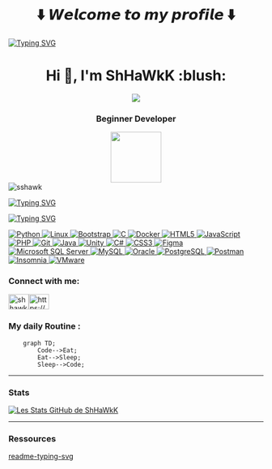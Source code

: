 <body>
<h1 align="center"> ⬇️ 𝙒𝙚𝙡𝙘𝙤𝙢𝙚 𝙩𝙤 𝙢𝙮 𝙥𝙧𝙤𝙛𝙞𝙡𝙚 ⬇️ </h1>

<!-- Social icons section -->

[![Typing SVG](https://readme-typing-svg.demolab.com?font=&size=23&duration=3000&pause=1000&color=76F6B0&vCenter=true&random=false&width=441&lines=.%2Fusr%2Fbin%2FShHaWkK;-%3E+ShHaWkK+%24+)](https://git.io/typing-svg)

<h1 align="center">Hi 👋, I'm ShHaWkK :blush:</h1>
  
  <div align="center">
<img src="./img/1.gif">
<h3 align="center">Beginner Developer</h3> 

<div id="header" align="center">
  <img src="https://media.giphy.com/media/M9gbBd9nbDrOTu1Mqx/giphy.gif" width="100"/></img>
</div>
</div>
<img src="https://komarev.com/ghpvc/?username=ShHaWkK&label=Profile%20views&color=0e75b6&style=flat" alt="sshawk"/>

[![Typing SVG](https://readme-typing-svg.demolab.com?font=Fira+Code&size=16&pause=1000&color=76F6B0&repeat=false&random=false&width=435&lines=%E2%9D%A4%EF%B8%8F+I+love+programming%2C+break+my+head)](https://git.io/typing-svg)

  

[![Typing SVG](https://readme-typing-svg.demolab.com?font=Fira+Code&pause=1000&color=76F6B0&repeat=false&random=false&width=435&lines=%F0%9F%92%BB+Software+and+Tools+%3A)](https://git.io/typing-svg)

<p align="left">
  <a href="https://www.python.org" target="_blank" rel="noreferrer">
    <img alt="Python" src="https://img.shields.io/badge/Python-3776AB?logo=python&logoColor=white">
  </a>
  <a href="https://www.linux.org/" target="_blank" rel="noreferrer">
    <img alt="Linux" src="https://img.shields.io/badge/Linux-FCC624?logo=linux&logoColor=black">
  </a>
  <a href="https://getbootstrap.com" target="_blank" rel="noreferrer">
    <img alt="Bootstrap" src="https://img.shields.io/badge/Bootstrap-7952B3?logo=bootstrap&logoColor=white">
  </a>
  <a href="https://www.cprogramming.com/" target="_blank" rel="noreferrer">
    <img alt="C" src="https://img.shields.io/badge/C-00599C?logo=c&logoColor=white">
  </a>
  <a href="https://www.docker.com/" target="_blank" rel="noreferrer">
    <img alt="Docker" src="https://img.shields.io/badge/Docker-2496ED?logo=docker&logoColor=white">
  </a>
  <a href="https://www.w3.org/html/" target="_blank" rel="noreferrer">
    <img alt="HTML5" src="https://img.shields.io/badge/HTML5-E34F26?logo=html5&logoColor=white">
  </a>
  <a href="https://developer.mozilla.org/en-US/docs/Web/JavaScript" target="_blank" rel="noreferrer">
    <img alt="JavaScript" src="https://img.shields.io/badge/JavaScript-F7DF1E?logo=javascript&logoColor=black">
  </a>
  <a href="https://www.php.net" target="_blank" rel="noreferrer">
    <img alt="PHP" src="https://img.shields.io/badge/PHP-777BB4?logo=php&logoColor=white">
  </a>
  <a href="https://git-scm.com/" target="_blank" rel="noreferrer">
    <img alt="Git" src="https://img.shields.io/badge/Git-F05032?logo=git&logoColor=white">
  </a>
  <a href="https://www.java.com" target="_blank" rel="noreferrer">
    <img alt="Java" src="https://img.shields.io/badge/Java-007396?logo=java&logoColor=white">
  </a>
  <a href="https://unity.com/" target="_blank" rel="noreferrer">
    <img alt="Unity" src="https://img.shields.io/badge/Unity-000000?logo=unity&logoColor=white">
  </a>
  <a href="https://www.w3schools.com/cs/" target="_blank" rel="noreferrer">
    <img alt="C#" src="https://img.shields.io/badge/C%23-239120?logo=c-sharp&logoColor=white">
  </a>
  <a href="https://www.w3schools.com/css/" target="_blank" rel="noreferrer">
    <img alt="CSS3" src="https://img.shields.io/badge/CSS3-1572B6?logo=css3&logoColor=white">
  </a>
  <a href="https://www.figma.com/" target="_blank" rel="noreferrer">
    <img alt="Figma" src="https://img.shields.io/badge/Figma-F24E1E?logo=figma&logoColor=white">
  </a>
  <a href="https://www.microsoft.com/en-us/sql-server" target="_blank" rel="noreferrer">
    <img alt="Microsoft SQL Server" src="https://img.shields.io/badge/Microsoft%20SQL%20Server-CC2927?logo=microsoft-sql-server&logoColor=white">
  </a>
  <a href="https://www.mysql.com/" target="_blank" rel="noreferrer">
    <img alt="MySQL" src="https://img.shields.io/badge/MySQL-4479A1?logo=mysql&logoColor=white">
  </a>
  <a href="https://www.oracle.com/" target="_blank" rel="noreferrer">
    <img alt="Oracle" src="https://img.shields.io/badge/Oracle-F80000?logo=oracle&logoColor=black">
  </a>
  <a href="https://www.postgresql.org" target="_blank" rel="noreferrer">
    <img alt="PostgreSQL" src="https://img.shields.io/badge/PostgreSQL-4169E1?logo=postgresql&logoColor=white">
  </a>
  <a href="https://postman.com" target="_blank" rel="noreferrer">
    <img alt="Postman" src="https://img.shields.io/badge/Postman-FF6C37?logo=postman&logoColor=white">
  </a>
  <a href="https://insomnia.rest/" target="_blank" rel="noreferrer">
    <img alt="Insomnia" src="https://img.shields.io/badge/Insomnia-4000BF?logo=insomnia&logoColor=white">
  </a>
  <a href="https://www.vmware.com/" target="_blank" rel="noreferrer">
    <img alt="VMware" src="https://img.shields.io/badge/VMware-607078?logo=vmware&logoColor=white">
  </a>
</p>

<!-- Social icons section -->
<h3 align="left">Connect with me:</h3>
<p align="left">
  
<a href="https://discord.gg/shhawk" target="blank"><img align="center" src="https://raw.githubusercontent.com/rahuldkjain/github-profile-readme-generator/master/src/images/icons/Social/discord.svg" alt="shhawk" height="30" width="40" /></a><a href="https://www.linkedin.com/in/alexandre-uzan-b65923256/" target="blank"><img align="center" src="https://raw.githubusercontent.com/rahuldkjain/github-profile-readme-generator/master/src/images/icons/Social/linked-in-alt.svg" alt="https://www.linkedin.com/in/alexandre-uzan-b65923256/" height="30" width="40" /></a>
</p>

### My daily Routine : 
```mermaid
    graph TD; 
        Code-->Eat; 
        Eat-->Sleep;
        Sleep-->Code;
```

<hr>
<h3 align="left">Stats</h3>

[![Les Stats GitHub de ShHaWkK](https://github-readme-stats.vercel.app/api?ShHaWkK=anuraghazra)](https://github.com/ShHaWkK/github-readme-stats)
<hr>
<h3 aligne="center">Ressources</h3>

[readme-typing-svg](https://github.com/denvercoder1/readme-typing-svg)  
</body>
